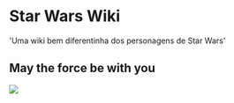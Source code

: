 # Star Wars Wiki

&#x27;Uma wiki bem diferentinha dos personagens de Star Wars&#x27;

## May the force be with you
<img src="D:\Android Emulator Screenshots\Star Wars Wiki.png">
